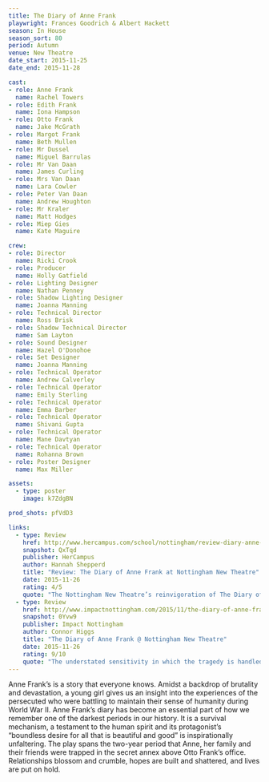 ```yaml
---
title: The Diary of Anne Frank
playwright: Frances Goodrich & Albert Hackett
season: In House
season_sort: 80
period: Autumn
venue: New Theatre
date_start: 2015-11-25
date_end: 2015-11-28

cast:
- role: Anne Frank
  name: Rachel Towers
- role: Edith Frank
  name: Iona Hampson
- role: Otto Frank
  name: Jake McGrath
- role: Margot Frank
  name: Beth Mullen
- role: Mr Dussel
  name: Miguel Barrulas
- role: Mr Van Daan
  name: James Curling
- role: Mrs Van Daan
  name: Lara Cowler
- role: Peter Van Daan
  name: Andrew Houghton
- role: Mr Kraler
  name: Matt Hodges
- role: Miep Gies
  name: Kate Maguire

crew:
- role: Director
  name: Ricki Crook
- role: Producer
  name: Holly Gatfield
- role: Lighting Designer
  name: Nathan Penney
- role: Shadow Lighting Designer
  name: Joanna Manning
- role: Technical Director
  name: Ross Brisk
- role: Shadow Technical Director
  name: Sam Layton
- role: Sound Designer
  name: Hazel O'Donohoe
- role: Set Designer
  name: Joanna Manning
- role: Technical Operator
  name: Andrew Calverley
- role: Technical Operator
  name: Emily Sterling
- role: Technical Operator
  name: Emma Barber
- role: Technical Operator
  name: Shivani Gupta
- role: Technical Operator
  name: Mane Davtyan
- role: Technical Operator
  name: Rohanna Brown
- role: Poster Designer
  name: Max Miller

assets:
  - type: poster
    image: k7ZdgBN

prod_shots: pfVdD3

links:
  - type: Review
    href: http://www.hercampus.com/school/nottingham/review-diary-anne-frank-nottingham-new-theatre
    snapshot: QxTqd
    publisher: HerCampus
    author: Hannah Shepperd
    title: "Review: The Diary of Anne Frank at Nottingham New Theatre"
    date: 2015-11-26
    rating: 4/5
    quote: "The Nottingham New Theatre’s reinvigoration of The Diary of Anne Frank successfully plays its part in immortalising Anne Frank's story. An opening statement of deafening silence awakens a truly emotive journey through triumph and despair, bringing her legacy to life. "
  - type: Review
    href: http://www.impactnottingham.com/2015/11/the-diary-of-anne-frank-nottingham-new-theatre/
    snapshot: 0Yvw9
    publisher: Impact Nottingham
    author: Connor Higgs
    title: "The Diary of Anne Frank @ Nottingham New Theatre"
    date: 2015-11-26
    rating: 9/10
    quote: "The understated sensitivity in which the tragedy is handled with its slower pace; the heart-breaking nature of the play comes not from the fact that it is a true story, but from the quality of the cast, and how it was directed. "
---
```


Anne Frank’s is a story that everyone knows. Amidst a backdrop of brutality and devastation, a young girl gives us an insight into the experiences of the persecuted who were battling to maintain their sense of humanity during World
War II. Anne Frank’s diary has become an essential part of how we remember one of the darkest periods in our history. It is a survival mechanism, a testament to the human spirit and its protagonist’s “boundless desire for all that is beautiful and good” is inspirationally unfaltering. The play spans the two-year period that Anne, her family and their friends were trapped in the secret annex above Otto Frank’s office. Relationships blossom and crumble, hopes are built and shattered, and lives are put on hold.
